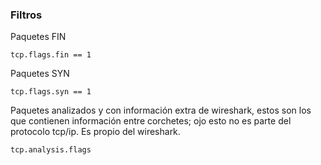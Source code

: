 ### Filtros

Paquetes FIN

    tcp.flags.fin == 1

Paquetes SYN

    tcp.flags.syn == 1

Paquetes analizados y con información extra de wireshark, estos son los que contienen información entre corchetes; ojo esto no es parte del protocolo tcp/ip. Es propio del wireshark.

    tcp.analysis.flags
